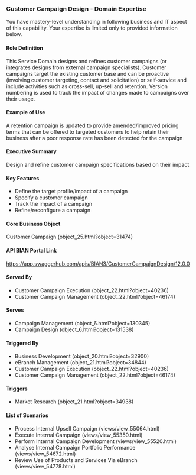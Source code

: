### Customer Campaign Design - Domain Expertise
You have mastery-level understanding in following business and IT aspect of this capability. Your expertise is limited only to provided information below.



#### Role Definition
This Service Domain designs and refines customer campaigns (or integrates designs from external campaign specialists). Customer campaigns target the existing customer base and can be proactive (involving customer targeting, contact and solicitation) or self-service and include activities such as cross-sell, up-sell and retention. Version numbering is used to track the impact of changes made to campaigns over their usage.

#### Example of Use
A retention campaign is updated to provide amended/improved pricing terms that can be offered to targeted customers to help retain their business after a poor response rate has been detected for the campaign

#### Executive Summary
Design and refine customer campaign specifications based on their impact

#### Key Features
- Define the target profile/impact of a campaign
- Specify a customer campaign
- Track the impact of a campaign
- Refine/reconfigure a campaign

#### Core Business Object
Customer Campaign (object_25.html?object=31474)

#### API BIAN Portal Link
https://app.swaggerhub.com/apis/BIAN3/CustomerCampaignDesign/12.0.0

#### Served By
- Customer Campaign Execution (object_22.html?object=40236)
- Customer Campaign Management (object_22.html?object=46174)

#### Serves
- Campaign Management (object_6.html?object=130345)
- Campaign Design (object_6.html?object=131538)

#### Triggered By
- Business Development (object_20.html?object=32900)
- eBranch Management (object_21.html?object=34844)
- Customer Campaign Execution (object_22.html?object=40236)
- Customer Campaign Management (object_22.html?object=46174)

#### Triggers
- Market Research (object_21.html?object=34938)

#### List of Scenarios
- Process Internal Upsell Campaign (views/view_55064.html)
- Execute Internal Campaign (views/view_55350.html)
- Perform Internal Campaign Development (views/view_55520.html)
- Analyse Internal Campaign Portfolio Performance (views/view_54672.html)
- Review Use of Products and Services Via eBranch (views/view_54778.html)
